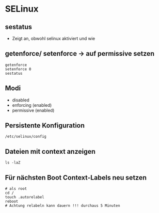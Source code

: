 # SELinux 

## sestatus

 * Zeigt an, obwohl selinux aktiviert und wie

## getenforce/ setenforce -> auf permissive setzen 

```
getenforce
setenforce 0
sestatus 
```

## Modi 

 * disabled 
 * enforcing (enabled)
 * permissive (enabled) 

## Persistente Konfiguration 

```
/etc/selinux/config
```
## Dateien mit context anzeigen

```
ls -laZ 
```

## Für nächsten Boot Context-Labels neu setzen 

```
# als root
cd / 
touch .autorelabel 
reboot
# Achtung relabeln kann dauern !!! durchaus 5 Minuten 
```
